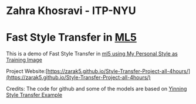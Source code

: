 # Zahra Khosravi - ITP-NYU
# Fast Style Transfer in [ML5](https://github.com/ITPNYU/ml5-js)
This is a demo of Fast Style Transfer in [ml5 using My Personal Style as Training Image](https://github.com/ITPNYU/ml5-js)

Project Website:[https://zarak5.github.io/Style-Transfer-Project-all-4hours/](https://zarak5.github.io/Style-Transfer-Project-all-4hours/)

Credits:
The code for github and some of the models are based on [Yinning Style Transfer Example ](https://yining1023.github.io/fast_style_transfer_in_ML5)
